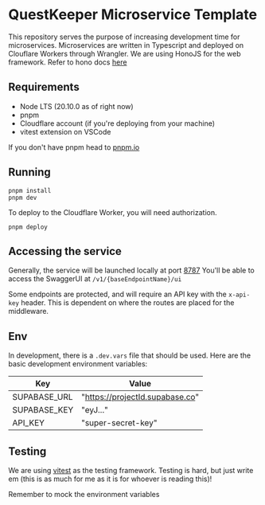 # QuestKeeper Microservice Template

This repository serves the purpose of increasing development time for microservices. Microservices are written in Typescript and deployed on Clouflare Workers through Wrangler.
We are using HonoJS for the web framework. Refer to hono docs [here](https://hono.dev/docs/)

## Requirements

- Node LTS (20.10.0 as of right now)
- pnpm
- Cloudflare account (if you're deploying from your machine)
- vitest extension on VSCode

If you don't have pnpm head to [pnpm.io](https://pnpm.io/installation)

## Running

```
pnpm install
pnpm dev
```

To deploy to the Cloudflare Worker, you will need authorization.

```
pnpm deploy
```

## Accessing the service

Generally, the service will be launched locally at port [8787](http://localhost:8787)
You'll be able to access the SwaggerUI at `/v1/{baseEndpointName}/ui`

Some endpoints are protected, and will require an API key with the `x-api-key` header. This is dependent on where the routes are placed for the middleware.

## Env

In development, there is a `.dev.vars` file that should be used. Here are the basic development environment variables:

| Key          | Value                           |
| ------------ | ------------------------------- |
| SUPABASE_URL | "https://projectId.supabase.co" |
| SUPABASE_KEY | "eyJ..."                        |
| API_KEY      | "super-secret-key"              |

## Testing

We are using [vitest](https://vitest.dev/guide/) as the testing framework. Testing is hard, but just write em (this is as much for me as it is for whoever is reading this)!

Remember to mock the environment variables
